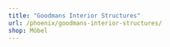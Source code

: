 ```yaml
---
title: "Goodmans Interior Structures"
url: /phoenix/goodmans-interior-structures/
shop: Möbel
---
```

